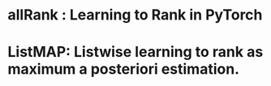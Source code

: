 # allRank : Learning to Rank in PyTorch
# ListMAP: Listwise learning to rank as maximum a posteriori estimation.
